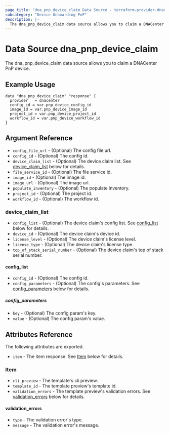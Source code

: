 ```yaml
---
page_title: "dna_pnp_device_claim Data Source - terraform-provider-dnacenter"
subcategory: "Device Onboarding PnP"
description: |-
  The dna_pnp_device_claim data source allows you to claim a DNACenter PnP device.
---
```


# Data Source dna_pnp_device_claim

The dna_pnp_device_claim data source allows you to claim a DNACenter PnP device.

## Example Usage

```hcl
data "dna_pnp_device_claim" "response" {
  provider   = dnacenter
  config_id = var.pnp_device_config_id
  image_id = var.pnp_device_image_id
  project_id = var.pnp_device_project_id
  workflow_id = var.pnp_device_workflow_id
}
```

## Argument Reference

- `config_file_url` - (Optional) The config file url.
- `config_id` - (Optional) The config id.
- `device_claim_list` - (Optional) The device claim list. See [device_claim_list](#device_claim_list) below for details.
- `file_service_id` - (Optional) The file service id.
- `image_id` - (Optional) The image id.
- `image_url` - (Optional) The image url.
- `populate_inventory` - (Optional) The populate inventory.
- `project_id` - (Optional) The project id.
- `workflow_id` - (Optional) The workflow id.

### device_claim_list

- `config_list` - (Optional) The device claim's config list. See [config_list](#config_list) below for details.
- `device_id` - (Optional) The device claim's device id.
- `license_level` - (Optional) The device claim's license level.
- `license_type` - (Optional) The device claim's license type.
- `top_of_stack_serial_number` - (Optional) The device claim's top of stack serial number.

#### config_list

- `config_id` - (Optional) The config id.
- `config_parameters` - (Optional) The config's parameters. See [config_parameters](#config_parameters) below for details.

##### config_parameters

- `key` - (Optional) The config param's key.
- `value` - (Optional) The config param's value.

## Attributes Reference

The following attributes are exported.

- `item` - The item response. See [Item](#item) below for details.

### Item

- `cli_preview` - The template's cli preview.
- `template_id` - The template preview's template id.
- `validation_errors` - The template preview's validation errors. See [validation_errors](#validation_errors) below for details.

#### validation_errors

- `type` - The validation error's type.
- `message` - The validation error's message.
